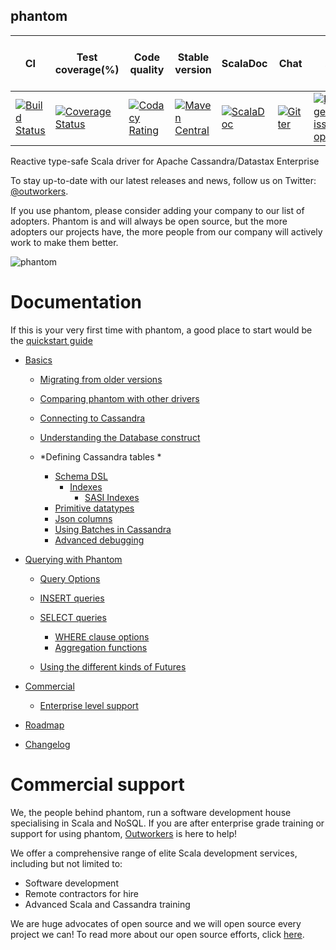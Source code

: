 ## phantom

| CI  | Test coverage(%) | Code quality | Stable version | ScalaDoc | Chat | Open issues | Average issue resolution time | 
| --- | ---------------- | -------------| -------------- | -------- | ---- | ----------- | ----------------------------- |
| [![Build Status](https://travis-ci.org/outworkers/phantom.svg?branch=develop)](https://travis-ci.org/outworkers/phantom?branch=develop) | [![Coverage Status](https://coveralls.io/repos/github/outworkers/phantom/badge.svg?branch=develop)](https://coveralls.io/github/outworkers/phantom?branch=develop) | [![Codacy Rating](https://api.codacy.com/project/badge/grade/25bee222a7d142ff8151e6ceb39151b4)](https://www.codacy.com/app/flavian/phantom_2) | [![Maven Central](https://maven-badges.herokuapp.com/maven-central/com.outworkers/phantom-dsl_2.11/badge.svg)](https://maven-badges.herokuapp.com/maven-central/com.outworkers/phantom-dsl_2.11) | [![ScalaDoc](http://javadoc-badge.appspot.com/com.outworkers/phantom-dsl_2.11.svg?label=scaladoc)](http://javadoc-badge.appspot.com/com.outworkers/phantom-dsl_2.11) | [![Gitter](https://badges.gitter.im/Join%20Chat.svg)](https://gitter.im/outworkers/phantom?utm_source=badge&utm_medium=badge&utm_campaign=pr-badge&utm_content=badge) | [![Percentage of issues still open](http://isitmaintained.com/badge/open/outworkers/phantom.svg)](http://isitmaintained.com/project/outworkers/phantom "%% of issues still open") | [![Average time to resolve an issue](http://isitmaintained.com/badge/resolution/outworkers/phantom.svg)](http://isitmaintained.com/project/outworkers/phantom "Average time to resolve an issue") |

Reactive type-safe Scala driver for Apache Cassandra/Datastax Enterprise

To stay up-to-date with our latest releases and news, follow us on Twitter: [@outworkers](https://twitter.com/outworkers_uk).

If you use phantom, please consider adding your company to our list of adopters. Phantom is and will always be open source, but the more adopters our projects have, the more people from our company will actively work to make them better.

![phantom](https://s3-eu-west-1.amazonaws.com/websudos/oss/logos/phantom.png "Outworkers Phantom")

Documentation
===================

If this is your very first time with phantom, a good place to start would be the [quickstart guide](./quickstart.md)

- [Basics](./basics/)
    - [Migrating from older versions](./roadmap.md)
    - [Comparing phantom with other drivers](./comparison.md)
    - [Connecting to Cassandra](./basics/connectors.md)
    - [Understanding the Database construct](./basics/database.md)
    
    - *Defining Cassandra tables * 
        - [Schema DSL](./basics/tables.md)
            - [Indexes](./basics/indexes)
                - [SASI Indexes](./basics/indexes/sasi.md)
        - [Primitive datatypes](./basics/primitives.md)
        - [Json columns](./basics/json_columns.md)
        - [Using Batches in Cassandra](./basics/batches.md)
        - [Advanced debugging](./basics/debugging.md)
    
- [Querying with Phantom](./querying)
    - [Query Options](./querying/options.md)
    - [INSERT queries](./querying/insert.md)
    - [SELECT queries](./querying/select.md)
        - [WHERE clause options](./querying/where_clause.md)
        - [Aggregation functions](./querying/aggregation_functions.md)
        
    - [Using the different kinds of Futures](./querying/execution.md)    
- [Commercial](./commercial)
    - [Enterprise level support](./commercial/support.md)

- [Roadmap](./roadmap.md)
- [Changelog](./basics/changelog.md)



Commercial support
===================
We, the people behind phantom, run a software development house specialising in Scala and NoSQL. If you are after enterprise grade
training or support for using phantom, [Outworkers](http://outworkers.com) is here to help!

We offer a comprehensive range of elite Scala development services, including but not limited to:

- Software development
- Remote contractors for hire
- Advanced Scala and Cassandra training

We are huge advocates of open source and we will open source every project we can! To read more about our open source efforts, click [here](http://www.outworkers.com/work).
